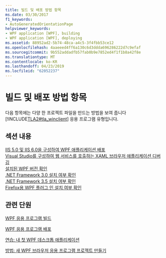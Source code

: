```yaml
---
title: 빌드 및 배포 방법 항목
ms.date: 03/30/2017
f1_keywords:
- AutoGeneratedOrientationPage
helpviewer_keywords:
- WPF application [WPF], building
- WPF application [WPF], deploying
ms.assetid: 88952ad2-5b74-48ca-a4c5-3f4fbb53ce12
ms.openlocfilehash: 4aaeeed4ff6a130c6d3ddda696286222d7c9efaf
ms.sourcegitcommit: 9b552addadfb57fab0b9e7852ed4f1f1b8a42f8e
ms.translationtype: MT
ms.contentlocale: ko-KR
ms.lasthandoff: 04/23/2019
ms.locfileid: "62052237"
---
```

# <a name="build-and-deploy-how-to-topics"></a>빌드 및 배포 방법 항목
다음 항목에는 다양 한 프로젝트 파일을 만드는 방법을 보여 줍니다 [!INCLUDE[TLA2#tla_winclient](../../../../includes/tla2sharptla-winclient-md.md)] 응용 프로그램 유형입니다.  
  
## <a name="in-this-section"></a>섹션 내용  
 [IIS 5.0 및 IIS 6.0을 구성하여 WPF 애플리케이션 배포](how-to-configure-iis-5-0-and-iis-6-0-to-deploy-wpf-applications.md)  
 [Visual Studio를 구성하여 웹 서비스를 호출하는 XAML 브라우저 애플리케이션 디버깅](configure-vs-to-debug-a-xaml-browser-to-call-a-web-service.md)  
 [설치된 WPF 버전 확인](how-to-determine-the-installed-version-of-wpf.md)  
 [.NET Framework 3.0 설치 여부 확인](how-to-detect-whether-the-net-framework-3-0-is-installed.md)  
 [.NET Framework 3.5 설치 여부 확인](how-to-detect-whether-the-net-framework-3-5-is-installed.md)  
 [Firefox용 WPF 플러그 인 설치 여부 확인](how-to-detect-whether-the-wpf-plug-in-for-firefox-is-installed.md)  
  
## <a name="related-sections"></a>관련 단원  
 [WPF 응용 프로그램 빌드](building-a-wpf-application-wpf.md)  
  
 [WPF 응용 프로그램 배포](deploying-a-wpf-application-wpf.md)  
  
 [연습: 내 첫 WPF 데스크톱 애플리케이션](../getting-started/walkthrough-my-first-wpf-desktop-application.md)  
  
 [방법: 새 WPF 브라우저 응용 프로그램 프로젝트 만들기](https://docs.microsoft.com/previous-versions/visualstudio/visual-studio-2010/bb628663(v=vs.100))
